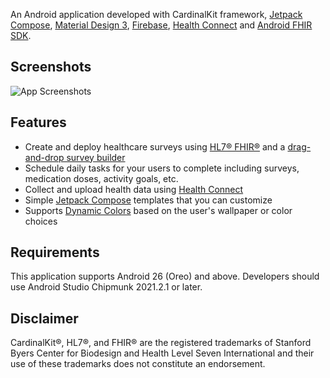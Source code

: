 
An Android application developed with CardinalKit framework, [Jetpack Compose](https://developer.android.com/jetpack/compose), [Material Design 3](https://m3.material.io/), [Firebase](https://firebase.google.com/), [Health Connect](https://developer.android.com/guide/health-and-fitness/health-connect) and [Android FHIR SDK](https://github.com/google/android-fhir). 

## Screenshots
![App Screenshots](https://user-images.githubusercontent.com/1212163/187117428-e063f8ba-8cbc-40ee-9ded-b51d2d3f26f6.png)

## Features
- Create and deploy healthcare surveys using [HL7® FHIR®](https://hl7.org/fhir/) and a [drag-and-drop survey builder](https://cardinalkit.org/builder)
- Schedule daily tasks for your users to complete including surveys, medication doses, activity goals, etc.
- Collect and upload health data using [Health Connect](https://developer.android.com/guide/health-and-fitness/health-connect)
- Simple [Jetpack Compose](https://developer.android.com/jetpack/compose) templates that you can customize
- Supports [Dynamic Colors](https://m3.material.io/styles/color/dynamic-color/overview) based on the user's wallpaper or color choices

## Requirements
This application supports Android 26 (Oreo) and above. Developers should use Android Studio Chipmunk 2021.2.1 or later.

## Disclaimer
CardinalKit®, HL7®, and FHIR® are the registered trademarks of Stanford Byers Center for Biodesign and  Health Level Seven International and their use of these trademarks does not constitute an endorsement.
